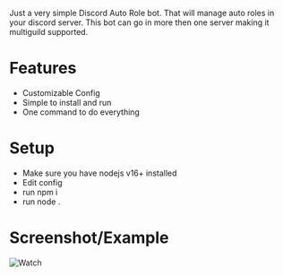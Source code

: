 Just a very simple Discord Auto Role bot. That will manage auto roles in your discord server. This bot can go in more then one server making it multiguild supported.

# Features
- Customizable Config
- Simple to install and run
- One command to do everything

# Setup
- Make sure you have nodejs v16+ installed
- Edit config
- run npm i
- run node .

# Screenshot/Example
![Watch](https://user-images.githubusercontent.com/87207836/152705793-9d973414-06eb-4cae-a6fe-2c86e34701e2.png)
